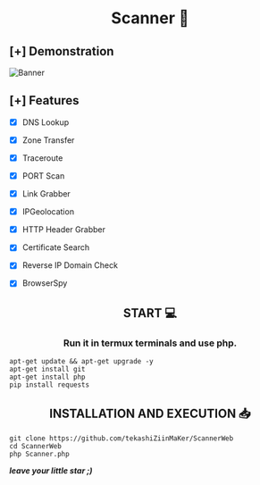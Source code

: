 <h1 align="center"> Scanner 🦅</h1>

## [+] Demonstration 
![Banner](https://user-images.githubusercontent.com/98004421/155849486-d0162d1c-b9d6-4c6e-80aa-1c89d2f113d1.jpg)

## [+] Features
- [x] DNS Lookup
- [x] Zone Transfer
- [x] Traceroute
- [x] PORT Scan
- [x] Link Grabber
- [x] IPGeolocation
- [x] HTTP Header Grabber
- [x] Certificate Search
- [x] Reverse IP Domain Check
- [x] BrowserSpy


<h2 align="center">START 💻</h2>

<h3 align="center">Run it in termux terminals and use php.</h3>

```shell script
apt-get update && apt-get upgrade -y
apt-get install git 
apt-get install php
pip install requests
```

<h2 align="center">INSTALLATION AND EXECUTION 📥</h2>

```shell script
git clone https://github.com/tekashiZiinMaKer/ScannerWeb
cd ScannerWeb
php Scanner.php
```


<b><i>leave your little star ;)</i></b>
